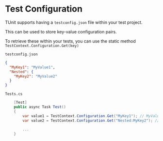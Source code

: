 # Test Configuration

TUnit supports having a `testconfig.json` file within your test project.

This can be used to store key-value configuration pairs.

To retrieve these within your tests, you can use the static method `TestContext.Configuration.Get(key)`

`testconfig.json`
```json
{
  "MyKey1": "MyValue1",
  "Nested": {
    "MyKey2": "MyValue2"
  }
}
```

`Tests.cs`
```csharp
    [Test]
    public async Task Test()
    {
        var value1 = TestContext.Configuration.Get("MyKey1"); // MyValue1 - As defined above
        var value2 = TestContext.Configuration.Get("Nested:MyKey2"); // MyValue2 - As defined above
        
        ...
    }
```

